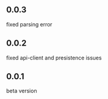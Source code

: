 ## 0.0.3
fixed parsing error

## 0.0.2
fixed api-client and presistence issues

## 0.0.1
beta version